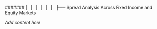 ####### |   |   |   |   |   |   ├── Spread Analysis Across Fixed Income and Equity Markets

*Add content here*